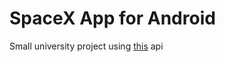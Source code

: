 # SpaceX App for Android
Small university project using [this](https://github.com/r-spacex/SpaceX-API) api
